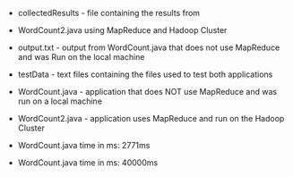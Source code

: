 * collectedResults - file containing the results from 
* WordCount2.java using MapReduce and Hadoop Cluster
* output.txt - output from WordCount.java that does not use MapReduce and was Run on the local machine
* testData - text files containing the files used to test both applications
* WordCount.java - application that does NOT use MapReduce and was run on a local machine
* WordCount2.java - application uses MapReduce and run on the Hadoop Cluster

* WordCount.java time in ms: 2771ms
* WordCount.java time in ms: 40000ms
